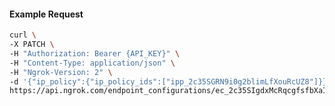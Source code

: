 <!-- Code generated for API Clients. DO NOT EDIT. -->

#### Example Request

```bash
curl \
-X PATCH \
-H "Authorization: Bearer {API_KEY}" \
-H "Content-Type: application/json" \
-H "Ngrok-Version: 2" \
-d '{"ip_policy":{"ip_policy_ids":["ipp_2c35SGRN9i0g2blimLfXouRcUZ8"]}}' \
https://api.ngrok.com/endpoint_configurations/ec_2c35SIgdxMcRqcgfsfbXaISa6oO
```
